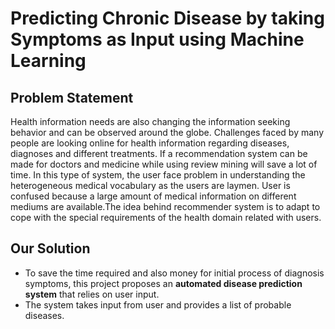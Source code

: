 # Predicting Chronic Disease by taking Symptoms as Input using Machine Learning
## Problem Statement

Health information needs are also changing the information seeking behavior and can be observed around the globe. Challenges faced by many people are looking online for health information regarding diseases, diagnoses and different treatments. If a recommendation system can be made for doctors and medicine while using review mining will save a lot of time. In this type of system, the user face problem in understanding the heterogeneous medical vocabulary as the users are laymen. User is confused because a large amount of medical information on different mediums are available.The idea behind recommender system is to adapt to cope with the special requirements of the health domain related with users.
## Our Solution
- To save the time required and also money for initial process of diagnosis symptoms, this project proposes an **automated disease prediction system** that relies on user input.
- The system takes input from user and provides a list of probable diseases.
## 
